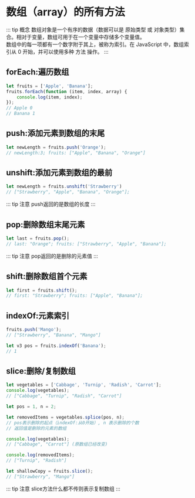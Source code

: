 # 数组（array）的所有方法

::: tip 概念
数组对象是一个<span class="red">有序的数据</span>（数据可以是 原始类型 或 对象类型）集合。相对于变量，数组可用于在一个变量中存储多个变量值。<br />
数组中的每一项都有一个数字附于其上，被称为索引。在 JavaScript 中，数组索引从 0 开始，并可以使用多种 方法 操作。
:::

## forEach:遍历数组

``` js
let fruits = ['Apple', 'Banana'];
fruits.forEach(function (item, index, array) {
    console.log(item, index);
});
// Apple 0
// Banana 1
```

## push:添加元素到数组的末尾
```js
let newLength = fruits.push('Orange');
// newLength:3; fruits: ["Apple", "Banana", "Orange"]
```

## unshift:添加元素到数组的最前
```js
let newLength = fruits.unshift('Strawberry') 
// ["Strawberry", "Apple", "Banana", "Orange"];
```

::: tip 注意
push返回的是数组的长度
:::

## pop:删除数组末尾元素
```js
let last = fruits.pop(); 
// last: "Orange"; fruits: ["Strawberry", "Apple", "Banana"];
```
::: tip 注意
pop返回的是删除的元素值
:::

## shift:删除数组首个元素
```js
let first = fruits.shift();
// first: "Strawberry"; fruits: ["Apple", "Banana"];
```

## indexOf:元素索引

``` js
fruits.push('Mango');
// ["Strawberry", "Banana", "Mango"]

let v3 pos = fruits.indexOf('Banana');
// 1
```
## slice:删除/复制数组

```js
let vegetables = ['Cabbage', 'Turnip', 'Radish', 'Carrot'];
console.log(vegetables); 
// ["Cabbage", "Turnip", "Radish", "Carrot"]

let pos = 1, n = 2;

let removedItems = vegetables.splice(pos, n);
// pos表示删除的起点（indexOf:从0开始）, n 表示删除的个数
// 返回值是删除的元素的数组

console.log(vegetables); 
// ["Cabbage", "Carrot"] (原数组已经改变)

console.log(removedItems); 
// ["Turnip", "Radish"]
```


```js
let shallowCopy = fruits.slice();
// ["Strawberry", "Mango"]
```

::: tip 注意
slice方法什么都不传则表示复制数组
:::


<script>
    let fruits = ['Apple', 'Banana'];
    let last = fruits.unshift('Strawberry'); // remove Orange (from the end)
console.log(last, fruits);
</script>
